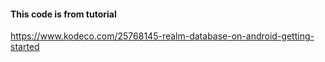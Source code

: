 #### This code is from tutorial
https://www.kodeco.com/25768145-realm-database-on-android-getting-started
